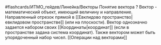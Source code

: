 #flashcards/ИТМО_гейдев/Линейка/Векторы
Понятие вектора
?
Вектор - математический объект, имеющий величину и направление. Направленный отрезок прямой в [[Евклидово пространство|евклидовом пространстве]] (или на плоскости).
Вектор однозначно задается набором своих [[Координаты|координат]] (если в пространстве задана система координат).
Также вектором может быть упорядоченный набор чисел.
[[Операции над векторами]]
